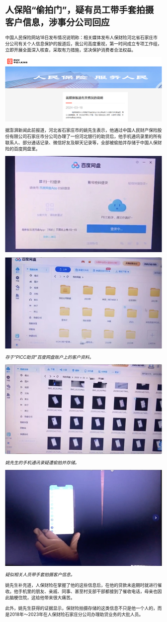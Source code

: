 # 人保陷“偷拍门”，疑有员工带手套拍摄客户信息，涉事分公司回应

中国人民保险网站18日发布情况说明称：相关媒体发布人保财险河北省石家庄市分公司有关个人信息保护的报道后，我公司高度重视，第一时间成立专项工作组，立即开展全面深入核查，采取有力措施，坚决保护消费者合法权益。

![908f82cada285c93fe21170961ac809f.jpg](https://raw.githubusercontent.com/qqhsx/qqnews_image/main/2024/03/18/人保陷“偷拍门”，疑有员工带手套拍摄客户信息，涉事分公司回应/908f82cada285c93fe21170961ac809f.jpg)

据澎湃新闻此前报道，河北省石家庄市的姚先生表示，他通过中国人民财产保险股份有限公司石家庄市分公司办理了一份河北银行的助贷后，他手机通讯录里的所有联系人、部分通话记录、微信好友及聊天记录等，全部被偷拍并存储于中国人保财险的百度网盘里。

![db7c5027495187ea49b3d0a0ee966021.jpg](https://raw.githubusercontent.com/qqhsx/qqnews_image/main/2024/03/18/人保陷“偷拍门”，疑有员工带手套拍摄客户信息，涉事分公司回应/db7c5027495187ea49b3d0a0ee966021.jpg)

![594a6d91d24a796ec3a602ddd33f5a0f.jpg](https://raw.githubusercontent.com/qqhsx/qqnews_image/main/2024/03/18/人保陷“偷拍门”，疑有员工带手套拍摄客户信息，涉事分公司回应/594a6d91d24a796ec3a602ddd33f5a0f.jpg)

_存于“PICC助贷”百度网盘账户上的客户资料。_

![8d3b4120c46b237a8936d110ee04098c.jpg](https://raw.githubusercontent.com/qqhsx/qqnews_image/main/2024/03/18/人保陷“偷拍门”，疑有员工带手套拍摄客户信息，涉事分公司回应/8d3b4120c46b237a8936d110ee04098c.jpg)

 _姚先生的手机通讯录疑遭偷拍并存储。_

![6d92182ce103c336d8b1128755cfed76.jpg](https://raw.githubusercontent.com/qqhsx/qqnews_image/main/2024/03/18/人保陷“偷拍门”，疑有员工带手套拍摄客户信息，涉事分公司回应/6d92182ce103c336d8b1128755cfed76.jpg)

_疑似相关人员带手套拍摄客户信息。_

姚先生补充道，人保财险在掌握了他的这些信息后，在他的贷款未逾期时就进行催收。他手机里的朋友、亲戚、同事、甚至村支部干部都接到了催收电话，母亲也因此脑梗住院，这给他带来很大痛苦。

此外，姚先生获得的证据显示，保财险拍摄存储的这类信息不只是他一个人的，而是2018年～2023年在人保财险石家庄分公司办理助贷业务的大批人员。

